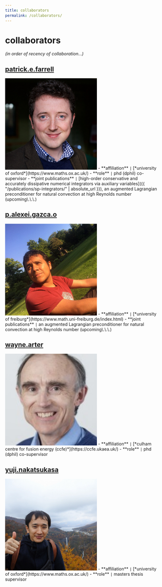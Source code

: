 ```yaml
---
title: collaborators
permalink: /collaborators/
---
```


# collaborators

*(in order of recency of collaboration\.\.\.)*

## [patrick.e.farrell](https://pefarrell.org/)
<img src="assets/img/patrick.jpg" alt="patrick.e.farrell" width="300" />
- **affiliation** <code>&#124;</code> [*university of oxford*](https://www.maths.ox.ac.uk/)
- **role** <code>&#124;</code> phd (dphil) co-supervisor
- **joint publications** <code>&#124;</code> [high-order conservative and accurately dissipative numerical integrators via auxiliary variables]({{ "/publications/sp-integrators/" | absolute_url }}), an augmented Lagrangian preconditioner for natural convection at high Reynolds number (upcoming\.\.\.)

## [p.alexei.gazca.o](https://gazcaorozco.github.io/home/)
<img src="assets/img/alexei.jpeg" alt="p.alexei.gazca.o" width="300" />
- **affiliation** <code>&#124;</code> [*university of freiburg*](https://www.math.uni-freiburg.de/index.html)
- **joint publications** <code>&#124;</code> an augmented Lagrangian preconditioner for natural convection at high Reynolds number (upcoming\.\.\.)

## [wayne.arter](https://www.linkedin.com/in/wayne-arter-86375211/)
<img src="assets/img/wayne.jpeg" alt="wayne.arter" width="300" />
- **affiliation** <code>&#124;</code> [*culham centre for fusion energy (ccfe)*](https://ccfe.ukaea.uk/)
- **role** <code>&#124;</code> phd (dphil) co-supervisor

## [yuji.nakatsukasa](https://people.maths.ox.ac.uk/nakatsukasa/)
<img src="assets/img/yuji.jpg" alt="yuji.nakatsukasa" width="300" />
- **affiliation** <code>&#124;</code> [*university of oxford*](https://www.maths.ox.ac.uk/)
- **role** <code>&#124;</code> masters thesis supervisor
